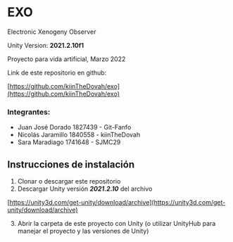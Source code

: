 # EXO

Electronic Xenogeny Observer

Unity Version: **2021.2.10f1**

Proyecto para vida artificial, Marzo 2022

Link de este repositorio en github:

[https://github.com/kiinTheDovah/exo](https://github.com/kiinTheDovah/exo)

### Integrantes:

- Juan José Dorado   1827439 - Git-Fanfo
- Nicolás Jaramillo    1840558 - kiinTheDovah
- Sara Maradiago       1741648 - SJMC29

## Instrucciones de instalación

1. Clonar o descargar este repositorio
2. Descargar Unity versión ***2021.2.10*** del archivo

[https://unity3d.com/get-unity/download/archive](https://unity3d.com/get-unity/download/archive)

3. Abrir la carpeta de este proyecto con Unity (o utilizar UnityHub para manejar el proyecto y las versiones de Unity)
